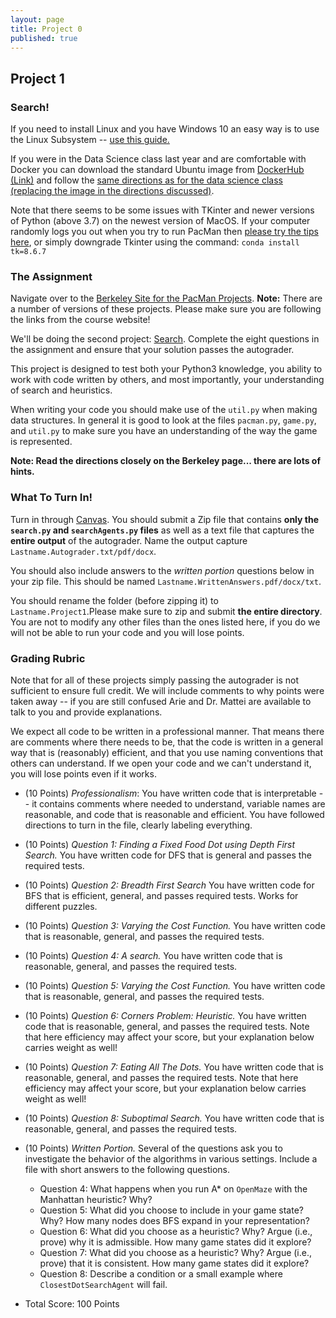 ```yaml
---
layout: page
title: Project 0
published: true
---
```


## Project 1

### Search!

If you need to install Linux and you have Windows 10 an easy way is to use the Linux Subsystem -- [use this guide.](https://www.dataquest.io/blog/tutorial-install-linux-on-windows-wsl/)

If you were in the Data Science class last year and are comfortable with Docker you can download the standard Ubuntu image from [DockerHub (Link)](https://hub.docker.com/_/ubuntu) and follow the [same directions as for the data science class (replacing the image in the directions discussed)](https://github.com/TulaneIntroDataScience/fall2019/tree/master/project0).

Note that there seems to be some issues with TKinter and newer versions of Python (above 3.7) on the newest version of MacOS.  If your computer randomly logs you out when you try to run PacMan then [please try the tips here](https://www.python.org/download/mac/tcltk/#built-in-8-6-8), or simply downgrade Tkinter using the command: `conda install tk=8.6.7`


### The Assignment

Navigate over to the [Berkeley Site for the PacMan Projects](https://inst.eecs.berkeley.edu/~cs188/fa18/projects.html).  **Note:** There are a number of versions of these projects.  Please make sure you are following the links from the course website!

We'll be doing the second project: [Search](https://inst.eecs.berkeley.edu/~cs188/fa18/project1.html).  Complete the eight questions in the assignment and ensure that your solution passes the autograder.

This project is designed to test both your Python3 knowledge, you ability to work with code written by others, and most importantly, your understanding of search and heuristics.

When writing your code you should make use of the `util.py` when making data structures.  In general it is good to look at the files `pacman.py`, `game.py`, and `util.py` to make sure you have an understanding of the way the game is represented.

**Note: Read the directions closely on the Berkeley page... there are lots of hints.**

### What To Turn In!

Turn in through [Canvas](https://tulane.instructure.com/). You should submit a Zip file that contains **only the `search.py` and `searchAgents.py` files** as well as a text file that captures the **entire output** of the autograder.  Name the output capture `Lastname.Autograder.txt/pdf/docx`.

You should also include answers to the *written portion* questions below in your zip file.  This should be named `Lastname.WrittenAnswers.pdf/docx/txt`.

You should rename the folder (before zipping it) to `Lastname.Project1`.Please make sure to zip and submit **the entire directory**.  You are not to modify any other files than the ones listed here, if you do we will not be able to run your code and you will lose points.

### Grading Rubric

Note that for all of these projects simply passing the autograder is not sufficient to ensure full credit.  We will include comments to why points were taken away -- if you are still confused Arie and Dr. Mattei are available to talk to you and provide explanations.  

We expect all code to be written in a professional manner. That means there are comments where there needs to be, that the code is written in a general way that is (reasonably) efficient, and that you use naming conventions that others can understand.  If we open your code and we can't understand it, you will lose points even if it works.

* (10 Points) *Professionalism*: You have written code that is interpretable -- it contains comments where needed to understand, variable names are reasonable, and code that is reasonable and efficient.  You have followed directions to turn in the file, clearly labeling everything.
* (10 Points) *Question 1: Finding a Fixed Food Dot using Depth First Search.* You have written code for DFS that is general and passes the required tests.
* (10 Points) *Question 2: Breadth First Search* You have written code for BFS that is efficient, general, and passes required tests.  Works for different puzzles.
* (10 Points) *Question 3: Varying the Cost Function.* You have written code that is reasonable, general, and passes the required tests.
* (10 Points) *Question 4: A search.* You have written code that is reasonable, general, and passes the required tests.
* (10 Points) *Question 5: Varying the Cost Function.* You have written code that is reasonable, general, and passes the required tests.
* (10 Points) *Question 6: Corners Problem: Heuristic.* You have written code that is reasonable, general, and passes the required tests.  Note that here efficiency may affect your score, but your explanation below carries weight as well!
* (10 Points) *Question 7: Eating All The Dots.* You have written code that is reasonable, general, and passes the required tests.  Note that here efficiency may affect your score, but your explanation below carries weight as well!
* (10 Points) *Question 8: Suboptimal Search.* You have written code that is reasonable, general, and passes the required tests.

* (10 Points) *Written Portion.* Several of the questions ask you to investigate the behavior of the algorithms in various settings.  Include a file with short answers to the following questions.
  * Question 4: What happens when you run A* on `OpenMaze` with the Manhattan heuristic?  Why?
  * Question 5: What did you choose to include in your game state?  Why?  How many nodes does BFS expand in your representation?
  * Question 6: What did you choose as a heuristic?  Why?  Argue (i.e., prove) why it is admissible.  How many game states did it explore?
  * Question 7: What did you choose as a heuristic?  Why?  Argue (i.e., prove) that it is consistent.  How many game states did it explore?
  * Question 8: Describe a condition or a small example where `ClosestDotSearchAgent` will fail.


* Total Score: 100 Points